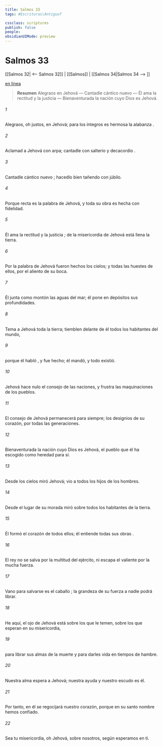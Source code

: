 ```yaml
---
title: Salmos 33
tags: #Escrituras\AntiguoT

cssclass: scriptures
publish: false
people:
obsidianUIMode: preview
---
```


# Salmos 33
[[Salmos 32| <-- Salmos 32]] | [[Salmos]] | [[Salmos 34|Salmos 34 --> ]]

[en línea](https://churchofjesuschrist.org/study/scriptures/ot/ps/33?lang=spa)

> __Resumen__
Alegraos en Jehová — Cantadle cántico nuevo — Él ama la rectitud y la justicia — Bienaventurada la nación cuyo Dios es Jehová.

###### 1 
Alegraos, oh justos, en Jehová;
para los íntegros es hermosa la 
alabanza
.

###### 2 
Aclamad
 a Jehová con arpa;
cantadle con salterio y 
decacordio
.

###### 3 
Cantadle cántico 
nuevo
;
hacedlo bien tañendo con júbilo.

###### 4 
Porque recta es la 
palabra
 de Jehová,
y toda su obra 
es hecha
 con fidelidad.

###### 5 
Él ama la 
rectitud
 y la 
justicia
;
de la misericordia de Jehová está llena la tierra.

###### 6 
Por la 
palabra
 de Jehová fueron hechos los cielos;
y todas las huestes de ellos, por el aliento de su boca.

###### 7 
Él junta como montón las aguas del mar;
él pone en depósitos sus profundidades.

###### 8 
Tema
 a Jehová toda la tierra;
tiemblen delante de él todos los habitantes del mundo,

###### 9 
porque él 
habló
, y fue hecho;
él mandó, y 
todo
 existió.

###### 10 
Jehová hace nulo el consejo de las naciones,
y frustra las maquinaciones de los pueblos.

###### 11 
El 
consejo
 de Jehová permanecerá para siempre;
los designios de su corazón, por todas las generaciones.

###### 12 
Bienaventurada la nación cuyo Dios es Jehová,
el pueblo que él ha 
escogido
 como heredad para sí.

###### 13 
Desde los cielos miró Jehová;
vio a todos los hijos de los hombres.

###### 14 
Desde el lugar de su morada miró
sobre todos los habitantes de la tierra.

###### 15 
Él formó el corazón de todos ellos;
él entiende todas sus 
obras
.

###### 16 
El rey no se 
salva
 por la multitud del ejército,
ni escapa el valiente por la mucha fuerza.

###### 17 
Vano para salvarse es el 
caballo
;
la grandeza de su fuerza a nadie podrá librar.

###### 18 
He aquí, el 
ojo
 de Jehová está sobre los que le temen,
sobre los que esperan en su misericordia,

###### 19 
para librar sus almas de la muerte
y para darles vida en tiempos de hambre.

###### 20 
Nuestra alma espera a Jehová;
nuestra ayuda y nuestro 
escudo
 es él.

###### 21 
Por tanto, en él se regocijará nuestro corazón,
porque en su santo nombre hemos confiado.

###### 22 
Sea tu misericordia, oh Jehová, sobre nosotros,
según 
esperamos
 en ti.

